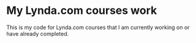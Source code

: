 # My Lynda.com courses work
This is my code for Lynda.com courses that I am currently working on or have already completed.
